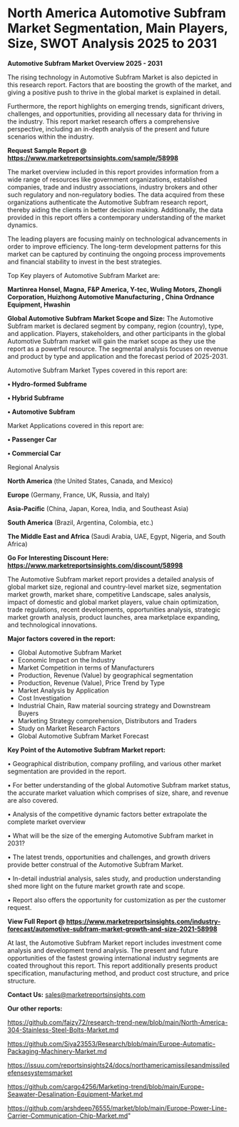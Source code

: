 # North America Automotive Subfram Market Segmentation, Main Players, Size, SWOT Analysis 2025 to 2031

<Strong> Automotive Subfram Market Overview 2025 - 2031</strong>

The rising technology in Automotive Subfram Market is also depicted in this research report. Factors that are boosting the growth of the market, and giving a positive push to thrive in the global market is explained in detail.

Furthermore, the report highlights on emerging trends, significant drivers, challenges, and opportunities, providing all necessary data for thriving in the industry. This report market research offers a comprehensive perspective, including an in-depth analysis of the present and future scenarios within the industry.

<strong>Request Sample Report @ <a href=https://www.marketreportsinsights.com/sample/58998>https://www.marketreportsinsights.com/sample/58998</a></strong>

The market overview included in this report provides information from a wide range of resources like government organizations, established companies, trade and industry associations, industry brokers and other such regulatory and non-regulatory bodies. The data acquired from these organizations authenticate the Automotive Subfram research report, thereby aiding the clients in better decision making. Additionally, the data provided in this report offers a contemporary understanding of the market dynamics.

The leading players are focusing mainly on technological advancements in order to improve efficiency. The long-term development patterns for this market can be captured by continuing the ongoing process improvements and financial stability to invest in the best strategies.

Top Key players of Automotive Subfram Market are:

<strong>Martinrea Honsel, Magna, F&P America, Y-tec, Wuling Motors, Zhongli Corporation, Huizhong Automotive Manufacturing , China Ordnance Equipment, Hwashin</strong>

<strong><b>Global Automotive Subfram Market Scope and Size:</b></strong>
The Automotive Subfram market is declared segment by company, region (country), type, and application. Players, stakeholders, and other participants in the global Automotive Subfram market will gain the market scope as they use the report as a powerful resource. The segmental analysis focuses on revenue and product by type and application and the forecast period of 2025-2031.

Automotive Subfram Market Types covered in this report are:

<strong>• Hydro-formed Subframe

• Hybrid Subframe

• Automotive Subfram</strong>

Market Applications covered in this report are:

<strong>• Passenger Car

• Commercial Car</strong> 

Regional Analysis

<strong>North America</strong> (the United States, Canada, and Mexico)

<strong>Europe</strong> (Germany, France, UK, Russia, and Italy)

<strong>Asia-Pacific</strong> (China, Japan, Korea, India, and Southeast Asia)

<strong>South America</strong> (Brazil, Argentina, Colombia, etc.)

<strong>The Middle East and Africa</strong> (Saudi Arabia, UAE, Egypt, Nigeria, and South Africa)

<strong>Go For Interesting Discount Here: <a href=https://www.marketreportsinsights.com/discount/58998>https://www.marketreportsinsights.com/discount/58998</a></strong>

The Automotive Subfram market report provides a detailed analysis of global market size, regional and country-level market size, segmentation market growth, market share, competitive Landscape, sales analysis, impact of domestic and global market players, value chain optimization, trade regulations, recent developments, opportunities analysis, strategic market growth analysis, product launches, area marketplace expanding, and technological innovations.

<strong><b>Major factors covered in the report:</b></strong>
<ul>
  <li>Global Automotive Subfram Market </li>
  <li>Economic Impact on the Industry</li>
  <li>Market Competition in terms of Manufacturers</li>
  <li>Production, Revenue (Value) by geographical segmentation</li>
  <li>Production, Revenue (Value), Price Trend by Type</li>
  <li>Market Analysis by Application</li>
  <li>Cost Investigation</li>
  <li>Industrial Chain, Raw material sourcing strategy and Downstream Buyers</li>
  <li>Marketing Strategy comprehension, Distributors and Traders</li>
  <li>Study on Market Research Factors</li>
  <li>Global Automotive Subfram Market Forecast</li>
</ul>

<strong><b>Key Point of the Automotive Subfram Market report:</b></strong>

• Geographical distribution, company profiling, and various other market segmentation are provided in the report.

• For better understanding of the global Automotive Subfram market status, the accurate market valuation which comprises of size, share, and revenue are also covered.

• Analysis of the competitive dynamic factors better extrapolate the complete market overview

• What will be the size of the emerging Automotive Subfram market in 2031?

• The latest trends, opportunities and challenges, and growth drivers provide better construal of the Automotive Subfram Market.

• In-detail industrial analysis, sales study, and production understanding shed more light on the future market growth rate and scope.

• Report also offers the opportunity for customization as per the customer request.

<strong><b>View Full Report @ <a href=https://www.marketreportsinsights.com/industry-forecast/automotive-subfram-market-growth-and-size-2021-58998>https://www.marketreportsinsights.com/industry-forecast/automotive-subfram-market-growth-and-size-2021-58998</a></b></strong>


At last, the Automotive Subfram Market report includes investment come analysis and development trend analysis. The present and future opportunities of the fastest growing international industry segments are coated throughout this report. This report additionally presents product specification, manufacturing method, and product cost structure, and price structure.

<strong>Contact Us:</strong>
sales@marketreportsinsights.com

<strong>Our other reports:</strong>

<a href=https://github.com/faizy72/research-trend-new/blob/main/North-America-304-Stainless-Steel-Bolts-Market.md>https://github.com/faizy72/research-trend-new/blob/main/North-America-304-Stainless-Steel-Bolts-Market.md</a>

<a href=https://github.com/Siya23553/Research/blob/main/Europe-Automatic-Packaging-Machinery-Market.md>https://github.com/Siya23553/Research/blob/main/Europe-Automatic-Packaging-Machinery-Market.md</a>

<a href=https://issuu.com/reportsinsights24/docs/northamericamissilesandmissiledefensesystemsmarket>https://issuu.com/reportsinsights24/docs/northamericamissilesandmissiledefensesystemsmarket</a>

<a href=https://github.com/cargo4256/Marketing-trend/blob/main/Europe-Seawater-Desalination-Equipment-Market.md>https://github.com/cargo4256/Marketing-trend/blob/main/Europe-Seawater-Desalination-Equipment-Market.md</a>

<a href=https://github.com/arshdeep76555/market/blob/main/Europe-Power-Line-Carrier-Communication-Chip-Market.md>https://github.com/arshdeep76555/market/blob/main/Europe-Power-Line-Carrier-Communication-Chip-Market.md</a>"
